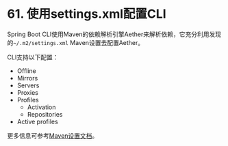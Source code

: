 # 61. 使用settings.xml配置CLI

Spring Boot CLI使用Maven的依赖解析引擎Aether来解析依赖，它充分利用发现的`~/.m2/settings.xml` Maven设置去配置Aether。

CLI支持以下配置：

* Offline
* Mirrors
* Servers
* Proxies
* Profiles
  * Activation
  * Repositories
* Active profiles 

更多信息可参考[Maven设置文档](https://maven.apache.org/settings.html)。

